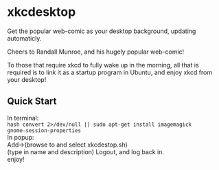 # xkcdesktop
Get the popular web-comic as your desktop background, updating automaticly.

Cheers to Randall Munroe, and his hugely popular web-comic!

To those that require xkcd to fully wake up in the morning, 
all that is required is to link it as a startup program in Ubuntu, 
and enjoy xkcd from your desktop!

Quick Start
-----------
In terminal:   
`hash convert 2>/dev/null || sudo apt-get install imagemagick`   
`gnome-session-properties`   
In popup:   
Add->(browse to and select xkcdestop.sh)   
(type in name and description)
Logout, and log back in.   
enjoy!   
